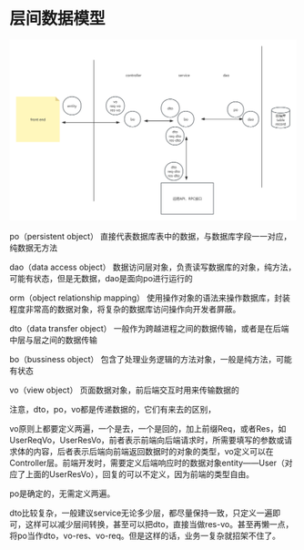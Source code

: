 # 层间数据模型

![alt text](model.png)

po（persistent object）
直接代表数据库表中的数据，与数据库字段一一对应，纯数据无方法

dao（data access object）
数据访问层对象，负责读写数据库的对象，纯方法，可能有状态，但是无数据，dao是面向po进行运行的

orm（object relationship mapping）
使用操作对象的语法来操作数据库，封装程度非常高的数据对象，将复杂的数据库访问操作向开发者屏蔽。

dto（data transfer object）
一般作为跨越进程之间的数据传输，或者是在后端中层与层之间的数据传输

bo（bussiness object）
包含了处理业务逻辑的方法对象，一般是纯方法，可能有状态

vo（view object）
页面数据对象，前后端交互时用来传输数据的

注意，dto，po，vo都是传递数据的，它们有来去的区别，

vo原则上都要定义两遍，一个是去，一个是回的，加上前缀Req，或者Res，如UserReqVo，UserResVo，前者表示前端向后端请求时，所需要填写的参数或请求体的内容，后者表示后端向前端返回数据时的对象的类型，vo定义可以在Controller层。前端开发时，需要定义后端响应时的数据对象entity——User（对应了上面的UserResVo），回复的可以不定义，因为前端的类型自由。

po是确定的，无需定义两遍。

dto比较复杂，一般建议service无论多少层，都尽量保持一致，只定义一遍即可，这样可以减少层间转换，甚至可以把dto，直接当做res-vo。甚至再懒一点，将po当作dto，vo-res、vo-req。但是这样的话，业务一复杂就招架不住了。
